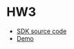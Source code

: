 # HW3

- [SDK source code](./HW3.sdk/HW3/src/helloworld.c)
- [Demo](https://youtube.com/shorts/z10ESvnpTm8?feature=share)
